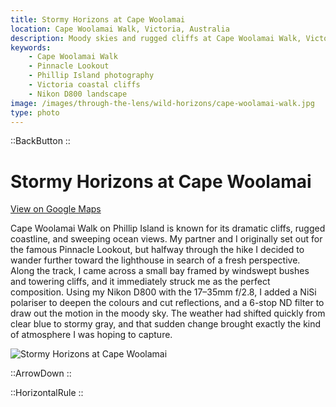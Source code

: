 ```yaml
---
title: Stormy Horizons at Cape Woolamai
location: Cape Woolamai Walk, Victoria, Australia
description: Moody skies and rugged cliffs at Cape Woolamai Walk, Victoria. A spontaneous detour led me to this dramatic coastal composition.
keywords:
    - Cape Woolamai Walk
    - Pinnacle Lookout
    - Phillip Island photography
    - Victoria coastal cliffs
    - Nikon D800 landscape
image: /images/through-the-lens/wild-horizons/cape-woolamai-walk.jpg
type: photo
---
```


::BackButton
::

# Stormy Horizons at Cape Woolamai

<a href="https://maps.app.goo.gl/w5WBMUfweQoSBYG66" target="_blank" rel="noopener noreferrer">View on Google Maps</a>

Cape Woolamai Walk on Phillip Island is known for its dramatic cliffs, rugged coastline, and sweeping ocean views. My partner and I originally set out for the famous Pinnacle Lookout, but halfway through the hike I decided to wander further toward the lighthouse in search of a fresh perspective. Along the track, I came across a small bay framed by windswept bushes and towering cliffs, and it immediately struck me as the perfect composition. Using my Nikon D800 with the 17–35mm f/2.8, I added a NiSi polariser to deepen the colours and cut reflections, and a 6-stop ND filter to draw out the motion in the moody sky. The weather had shifted quickly from clear blue to stormy gray, and that sudden change brought exactly the kind of atmosphere I was hoping to capture.

![Stormy Horizons at Cape Woolamai](/images/through-the-lens/wild-horizons/cape-woolamai-walk.jpg)

<div class="mb-8"></div>

::ArrowDown
::

<div class="mb-8"></div>

::HorizontalRule
::
